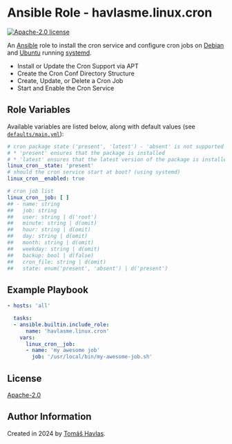 Ansible Role - havlasme.linux.cron
==================================

[![Apache-2.0 license][license-image]][license-link]

An [Ansible](https://www.ansible.com/) role to install the cron service and configure cron jobs on [Debian](https://www.debian.org/) and [Ubuntu](https://ubuntu.com/) running [systemd](https://systemd.io/).

- Install or Update the Cron Support via APT
- Create the Cron Conf Directory Structure
- Create, Update, or Delete a Cron Job
- Start and Enable the Cron Service

Role Variables
--------------

Available variables are listed below, along with default values (see [`defaults/main.yml`](defaults/main.yml)):

```yaml
# cron package state ('present', 'latest') - 'absent' is not supported
# * 'present' ensures that the package is installed
# * 'latest' ensures that the latest version of the package is installed
linux_cron__state: 'present'
# should the cron service start at boot? (using systemd)
linux_cron__enabled: true

# cron job list
linux_cron__job: [ ]
## - name: string
##   job: string
##   user: string | d('root')
##   minute: string | d(omit)
##   hour: string | d(omit)
##   day: string | d(omit)
##   month: string | d(omit)
##   weekday: string | d(omit)
##   backup: bool | d(false)
##   cron_file: string | d(omit)
##   state: enum('present', 'absent') | d('present')
```

Example Playbook
----------------

```yaml
- hosts: 'all'

  tasks:
  - ansible.builtin.include_role:
      name: 'havlasme.linux.cron'
    vars:
      linux_cron__job:
      - name: 'my awesome job'
        job: '/usr/local/bin/my-awesome-job.sh'
```

License
-------

[Apache-2.0][license-link]

Author Information
------------------

Created in 2024 by [Tomáš Havlas](https://havlas.me/).


[license-image]: https://img.shields.io/badge/license-Apache2.0-blue.svg?style=flat-square
[license-link]: ../../LICENSE
